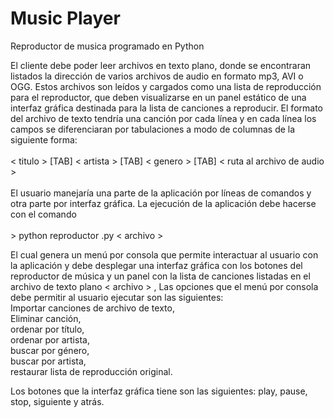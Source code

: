 # Music Player
Reproductor de musica programado en Python

El cliente debe poder leer archivos en texto plano, donde se encontraran listados la dirección de varios archivos de audio en formato mp3, AVI o OGG. Estos archivos son leídos y cargados como una lista de reproducción para el reproductor, que deben visualizarse en un panel estático de una interfaz gráfica destinada para la lista de canciones a reproducir. El formato del archivo de texto tendría una canción por cada línea y en cada línea los campos se diferenciaran por tabulaciones a modo de columnas de la siguiente forma:
<br /> <br />< titulo > [TAB] < artista > [TAB] < genero > [TAB] < ruta al archivo de audio > <br />
<br />El usuario manejaría una parte de la aplicación por líneas de comandos y otra parte por interfaz gráfica. La ejecución de la aplicación debe hacerse con el comando
<br /><br />> python reproductor .py < archivo >


 El cual genera un menú por consola que permite interactuar al usuario con la aplicación y debe desplegar una interfaz gráfica con los botones del reproductor de música y un panel con la lista de canciones listadas en el archivo de texto plano < archivo > , Las opciones que el menú por consola debe permitir al usuario ejecutar son las siguientes: 
<br />Importar canciones de archivo de texto, 
<br />Eliminar canción, 
<br />ordenar por título, 
<br />ordenar por artista, 
<br />buscar por género, 
<br />buscar por artista, 
<br />restaurar lista de reproducción original. 

Los botones que la interfaz gráfica tiene son las siguientes: play, pause, stop, siguiente y atrás.
